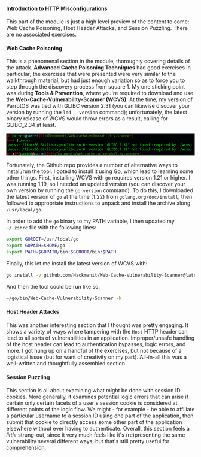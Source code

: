 #### Introduction to HTTP Misconfigurations

This part of the module is just a high level preview of the content to come: Web Cache Poisoning, Host Header Attacks, and Session Puzzling. There are no associated exercises.

#### Web Cache Poisoning

This is a phenomenal section in the module, thoroughly covering details of the attack. **Advanced Cache Poisoning Techniques** had good exercises in particular; the exercises that were presented were very similar to the walkthrough material, but had just enough variation so as to force you to step through the discovery process from square 1. My one sticking point was during **Tools & Prevention**, where you're required to download and use the **Web-Cache-Vulnerability-Scanner (WCVS)**. At the time, my version of ParrotOS was tied with GLIBC version 2.31 (you can likewise discover your version by running the `ldd --version` command); unfortunately, the latest binary release of WCVS would throw errors as a result, calling for GLIBC_2.34 at least.

![](/assets/images/wcvs1.PNG)

Fortunately, the Github repo provides a number of alternative ways to install/run the tool. I opted to install it using Go, which lead to learning some other things. First, installing WCVS with `go` requires version 1.21 or higher. I was running 1.19, so I needed an updated version (you can discover your own version by running the `go version` command). To do this, I downloaded the latest version of `go` at the time (1.22) from `golang.org/doc/install`, then followed to appropriate instructions to unpack and install the archive along `/usr/local/go`.

In order to add the `go` binary to my PATH variable, I then updated my `~/.zshrc` file with the following lines:

```bash
export GOROOT=/usr/local/go
export GOPATH=$HOME/go
export PATH=$GOPATH/bin:$GOROOT/bin:$PATH
```

Finally, this let me install the latest version of WCVS with:

```bash
go install -v github.com/Hackmanit/Web-Cache-Vulnerability-Scanner@latest
```

And then the tool could be run like so:

```bash
~/go/bin/Web-Cache-Vulnerability-Scanner -h
```

#### Host Header Attacks

This was another interesting section that I thought was pretty engaging. It shows a variety of ways where tampering with the `Host` HTTP header can lead to all sorts of vulnerabilities in an application. Improper/unsafe handling of the host header can lead to authentication bypasses, logic errors, and more. I got hung up on a handful of the exercises, but not because of a logistical issue (but for want of creativity on my part). All-in-all this was a well-written and thoughtfully assembled section.

#### Session Puzzling

This section is all about examining what might be done with session ID cookies. More generally, it examines potential logic errors that can arise if certain only certain facets of a user's session cookie is considered at different points of the logic flow. We might - for example - be able to affiliate a particular username to a session ID using one part of the application, then submit that cookie to directly access some other part of the application elsewhere without ever having to authenticate. Overall, this section feels a *little* strung-out, since it very much feels like it's (re)presenting the same vulnerability several different ways, but that's still pretty useful for comprehension.

